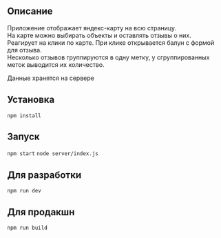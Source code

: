 ## Описание
Приложение отображает яндекс-карту на всю страницу.  
На карте можно выбирать объекты и оставлять отзывы о них.  
Реагирует на клики по карте. При клике открывается балун с формой для отзыва.   
Несколько отзывов группируются в одну метку, у сгруппированных меток выводится их количество.  
<p>Данные хранятся на сервере</p>

## Установка
`npm install`

## Запуск 
`npm start`
`node server/index.js`

## Для разработки 
`npm run dev`

## Для продакшн
`npm run build`



